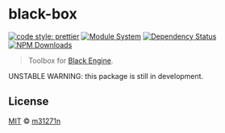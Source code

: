 # black-box

[![code style: prettier](https://img.shields.io/badge/code_style-prettier-ff69b4.svg)](https://github.com/prettier/prettier)
[![Module System](https://img.shields.io/badge/module%20system-ES%20Module-brightgreen.svg)](#)
[![Dependency Status](https://img.shields.io/david/m31271n/black-box.svg)](#)
[![NPM Downloads](https://img.shields.io/npm/dm/@m31271n/black-box.svg)](#)

> Toolbox for [Black Engine](https://github.com/MassiveHeights/Black).

UNSTABLE WARNING: this package is still in development.

## License

[MIT](https://stack.m31271n.com/licenses/MIT.txt) © [m31271n](https://stack.m31271n.com)
